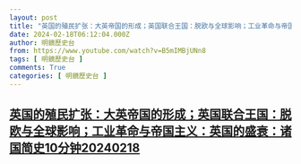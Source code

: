 ```yaml
---
layout: post
title: "英国的殖民扩张：大英帝国的形成；英国联合王国：脱欧与全球影响；工业革命与帝国主义：英国的盛衰：诸国简史10分钟20240218"
date: 2024-02-18T06:12:04.000Z
author: 明鏡歷史台
from: https://www.youtube.com/watch?v=B5mIMBjUNn8
tags: [ 明鏡歷史台 ]
comments: True
categories: [ 明鏡歷史台 ]
---
```

<!--1708236724000-->
[英国的殖民扩张：大英帝国的形成；英国联合王国：脱欧与全球影响；工业革命与帝国主义：英国的盛衰：诸国简史10分钟20240218](https://www.youtube.com/watch?v=B5mIMBjUNn8)
------

<div>

</div>
